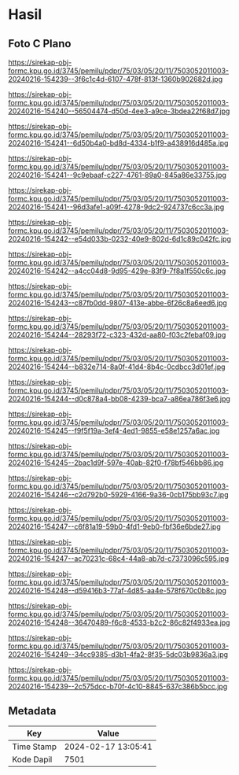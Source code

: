# Hasil

## Foto C Plano

https://sirekap-obj-formc.kpu.go.id/3745/pemilu/pdpr/75/03/05/20/11/7503052011003-20240216-154239--3f6c1c4d-6107-478f-813f-1360b902682d.jpg

https://sirekap-obj-formc.kpu.go.id/3745/pemilu/pdpr/75/03/05/20/11/7503052011003-20240216-154240--56504474-d50d-4ee3-a9ce-3bdea22f68d7.jpg

https://sirekap-obj-formc.kpu.go.id/3745/pemilu/pdpr/75/03/05/20/11/7503052011003-20240216-154241--6d50b4a0-bd8d-4334-b1f9-a438916d485a.jpg

https://sirekap-obj-formc.kpu.go.id/3745/pemilu/pdpr/75/03/05/20/11/7503052011003-20240216-154241--9c9ebaaf-c227-4761-89a0-845a86e33755.jpg

https://sirekap-obj-formc.kpu.go.id/3745/pemilu/pdpr/75/03/05/20/11/7503052011003-20240216-154241--96d3afe1-a09f-4278-9dc2-924737c6cc3a.jpg

https://sirekap-obj-formc.kpu.go.id/3745/pemilu/pdpr/75/03/05/20/11/7503052011003-20240216-154242--e54d033b-0232-40e9-802d-6d1c89c042fc.jpg

https://sirekap-obj-formc.kpu.go.id/3745/pemilu/pdpr/75/03/05/20/11/7503052011003-20240216-154242--a4cc04d8-9d95-429e-83f9-7f8a1f550c6c.jpg

https://sirekap-obj-formc.kpu.go.id/3745/pemilu/pdpr/75/03/05/20/11/7503052011003-20240216-154243--c87fb0dd-9807-413e-abbe-6f26c8a6eed6.jpg

https://sirekap-obj-formc.kpu.go.id/3745/pemilu/pdpr/75/03/05/20/11/7503052011003-20240216-154244--28293f72-c323-432d-aa80-f03c2febaf09.jpg

https://sirekap-obj-formc.kpu.go.id/3745/pemilu/pdpr/75/03/05/20/11/7503052011003-20240216-154244--b832e714-8a0f-41d4-8b4c-0cdbcc3d01ef.jpg

https://sirekap-obj-formc.kpu.go.id/3745/pemilu/pdpr/75/03/05/20/11/7503052011003-20240216-154244--d0c878a4-bb08-4239-bca7-a86ea786f3e6.jpg

https://sirekap-obj-formc.kpu.go.id/3745/pemilu/pdpr/75/03/05/20/11/7503052011003-20240216-154245--f9f5f19a-3ef4-4ed1-9855-e58e1257a6ac.jpg

https://sirekap-obj-formc.kpu.go.id/3745/pemilu/pdpr/75/03/05/20/11/7503052011003-20240216-154245--2bac1d9f-597e-40ab-82f0-f78bf546bb86.jpg

https://sirekap-obj-formc.kpu.go.id/3745/pemilu/pdpr/75/03/05/20/11/7503052011003-20240216-154246--c2d792b0-5929-4166-9a36-0cb175bb93c7.jpg

https://sirekap-obj-formc.kpu.go.id/3745/pemilu/pdpr/75/03/05/20/11/7503052011003-20240216-154247--c6f81a19-59b0-4fd1-9eb0-fbf36e6bde27.jpg

https://sirekap-obj-formc.kpu.go.id/3745/pemilu/pdpr/75/03/05/20/11/7503052011003-20240216-154247--ac70231c-68c4-44a8-ab7d-c7373096c595.jpg

https://sirekap-obj-formc.kpu.go.id/3745/pemilu/pdpr/75/03/05/20/11/7503052011003-20240216-154248--d59416b3-77af-4d85-aa4e-578f670c0b8c.jpg

https://sirekap-obj-formc.kpu.go.id/3745/pemilu/pdpr/75/03/05/20/11/7503052011003-20240216-154248--36470489-f6c8-4533-b2c2-86c82f4933ea.jpg

https://sirekap-obj-formc.kpu.go.id/3745/pemilu/pdpr/75/03/05/20/11/7503052011003-20240216-154249--34cc9385-d3b1-4fa2-8f35-5dc03b9836a3.jpg

https://sirekap-obj-formc.kpu.go.id/3745/pemilu/pdpr/75/03/05/20/11/7503052011003-20240216-154239--2c575dcc-b70f-4c10-8845-637c386b5bcc.jpg


## Metadata

| Key        | Value               |
| ---------- | ------------------- |
| Time Stamp | 2024-02-17 13:05:41 |
| Kode Dapil | 7501                |



